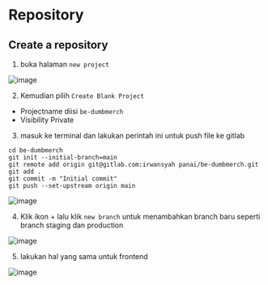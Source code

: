 # Repository

## Create a repository

1. buka halaman ```new project ```

![image](https://github.com/irwanpanai/devops19-dumbways-irwanpanai/assets/89429810/52b3f378-477e-4a02-a66c-f45b5781cda0)

2. Kemudian pilih ```Create Blank Project```
- Projectname diisi ```be-dumbmerch```
- Visibility Private

3. masuk ke terminal dan lakukan perintah ini untuk push file ke gitlab
```
cd be-dumbmerch
git init --initial-branch=main
git remote add origin git@gitlab.com:irwansyah panai/be-dumbmerch.git
git add .
git commit -m "Initial commit"
git push --set-upstream origin main
```

![image](https://github.com/irwanpanai/devops19-dumbways-irwanpanai/assets/89429810/bc6e6420-3d29-4588-8f31-cc0102fffbea)

4. Klik ikon + lalu klik ```new branch``` untuk menambahkan branch baru seperti branch staging dan production

![image](https://github.com/irwanpanai/devops19-dumbways-irwanpanai/assets/89429810/94a0943d-88ae-4e0a-844e-3abb054808eb)

5. lakukan hal yang sama untuk frontend

![image](https://github.com/irwanpanai/devops19-dumbways-irwanpanai/assets/89429810/554c3f1b-811c-4809-afcc-dda3f94b2306)
